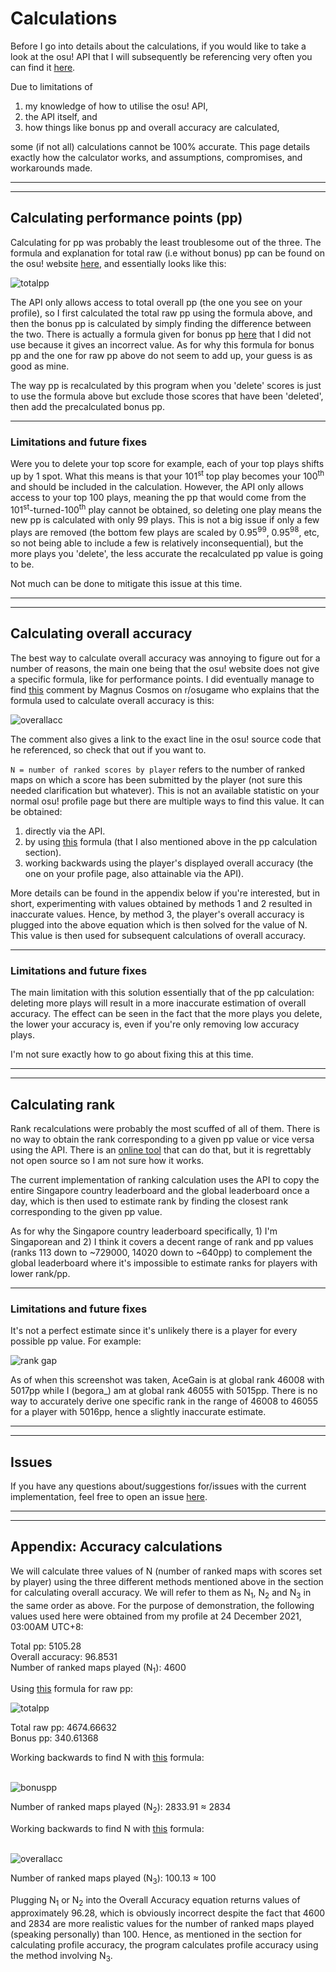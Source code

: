 # Calculations

Before I go into details about the calculations, if you would like to take a look at the osu! API that I will subsequently be referencing very often you can find it [here](https://osu.ppy.sh/docs/index.html).

Due to limitations of 
1) my knowledge of how to utilise the osu! API, 
2) the API itself, and 
3) how things like bonus pp and overall accuracy are calculated, 

some (if not all) calculations cannot be 100% accurate. This page details exactly how the calculator works, and assumptions, compromises, and workarounds made. 

<hr>
<hr>

## Calculating performance points (pp) 

Calculating for pp was probably the least troublesome out of the three. The formula and explanation for total raw (i.e without bonus) pp can be found on the osu! website [here](https://osu.ppy.sh/wiki/en/Performance_points#weightage-system), and essentially looks like this: 

![totalpp](public/calculation/totalpp.png)

The API only allows access to total overall pp (the one you see on your profile), so I first calculated the total raw pp using the formula above, and then the bonus pp is calculated by simply finding the difference between the two. There is actually a formula given for bonus pp [here](https://osu.ppy.sh/wiki/en/Performance_points#how-much-bonus-pp-is-awarded-for-having-lots-of-scores-on-ranked-maps?) that I did not use because it gives an incorrect value. As for why this formula for bonus pp and the one for raw pp above do not seem to add up, your guess is as good as mine. 

The way pp is recalculated by this program when you 'delete' scores is just to use the formula above but exclude those scores that have been 'deleted', then add the precalculated bonus pp. 

<hr>

### Limitations and future fixes

Were you to delete your top score for example, each of your top plays shifts up by 1 spot. What this means is that your 101<sup>st</sup> top play becomes your 100<sup>th</sup> and should be included in the calculation. However, the API only allows access to your top 100 plays, meaning the pp that would come from the 101<sup>st</sup>-turned-100<sup>th</sup> play cannot be obtained, so deleting one play means the new pp is calculated with only 99 plays. This is not a big issue if only a few plays are removed (the bottom few plays are scaled by 0.95<sup>99</sup>, 0.95<sup>98</sup>, etc, so not being able to include a few is relatively inconsequential), but the more plays you 'delete', the less accurate the recalculated pp value is going to be.

Not much can be done to mitigate this issue at this time.

<hr>
<hr>

## Calculating overall accuracy

The best way to calculate overall accuracy was annoying to figure out for a number of reasons, the main one being that the osu! website does not give a specific formula, like for performance points. I did eventually manage to find [this](https://www.reddit.com/r/osugame/comments/ahdnre/comment/eedrmjl/?utm_source=share&utm_medium=web2x&context=3) comment by Magnus Cosmos on r/osugame who explains that the formula used to calculate overall accuracy is this: 

![overallacc](public/calculation/overallacc.png)

The comment also gives a link to the exact line in the osu! source code that he referenced, so check that out if you want to. 

`N = number of ranked scores by player` refers to the number of ranked maps on which a score has been submitted by the player (not sure this needed clarification but whatever). This is not an available statistic on your normal osu! profile page but there are multiple ways to find this value. It can be obtained:

1) directly via the API. 
2) by using [this](https://osu.ppy.sh/wiki/en/Performance_points#how-much-bonus-pp-is-awarded-for-having-lots-of-scores-on-ranked-maps?) formula (that I also mentioned above in the pp calculation section). 
3) working backwards using the player's displayed overall accuracy (the one on your profile page, also attainable via the API).

More details can be found in the appendix below if you're interested, but in short, experimenting with values obtained by methods 1 and 2 resulted in inaccurate values. Hence, by method 3, the player's overall accuracy is plugged into the above equation which is then solved for the value of N. This value is then used for subsequent calculations of overall accuracy.

<hr>

### Limitations and future fixes

The main limitation with this solution essentially that of the pp calculation: deleting more plays will result in a more inaccurate estimation of overall accuracy. The effect can be seen in the fact that the more plays you delete, the lower your accuracy is, even if you're only removing low accuracy plays.

I'm not sure exactly how to go about fixing this at this time.

<hr>
<hr>

## Calculating rank

Rank recalculations were probably the most scuffed of all of them. There is no way to obtain the rank corresponding to a given pp value or vice versa using the API. There is an [online tool](https://osudaily.net/ppbrowser.php) that can do that, but it is regrettably not open source so I am not sure how it works.

The current implementation of ranking calculation uses the API to copy the entire Singapore country leaderboard and the global leaderboard once a day, which is then used to estimate rank by finding the closest rank corresponding to the given pp value.

As for why the Singapore country leaderboard specifically, 1) I'm Singaporean and 2) I think it covers a decent range of rank and pp values (ranks 113 down to ~729000, 14020 down to ~640pp) to complement the global leaderboard where it's impossible to estimate ranks for players with lower rank/pp.

<hr>

### Limitations and future fixes

It's not a perfect estimate since it's unlikely there is a player for every possible pp value. For example:

![rank gap](public/calculation/rankgap.png)

As of when this screenshot was taken, AceGain is at global rank 46008 with 5017pp while I (begora_) am at global rank 46055 with 5015pp. There is no way to accurately derive one specific rank in the range of 46008 to 46055 for a player with 5016pp, hence a slightly inaccurate estimate.

<hr>
<hr>

## Issues

If you have any questions about/suggestions for/issues with the current implementation, feel free to open an issue [here](https://github.com/ntwbruce/osu-calc/issues).

<hr>
<hr>

## Appendix: Accuracy calculations

We will calculate three values of N (number of ranked maps with scores set by player) using the three different methods mentioned above in the section for calculating overall accuracy. We will refer to them as N<sub>1</sub>, N<sub>2</sub> and N<sub>3</sub> in the same order as above. For the purpose of demonstration, the following values used here were obtained from my profile at 24 December 2021, 03:00AM UTC+8:

Total pp: 5105.28<br>
Overall accuracy: 96.8531<br>
Number of ranked maps played (N<sub>1</sub>): 4600<br>

Using [this](https://osu.ppy.sh/wiki/en/Performance_points#weightage-system) formula for raw pp:

![totalpp](public/calculation/totalpp.png)<br>

Total raw pp: 4674.66632<br>
Bonus pp: 340.61368<br>

Working backwards to find N with [this](https://osu.ppy.sh/wiki/en/Performance_points#how-much-bonus-pp-is-awarded-for-having-lots-of-scores-on-ranked-maps?) formula:<br><br>

![bonuspp](public/calculation/bonuspp.png)<br>

Number of ranked maps played (N<sub>2</sub>): 2833.91 ≈ 2834<br>

Working backwards to find N with [this](https://github.com/ppy/osu-performance/blob/92b3eaf832f79eb3e0731c4ce75a8944a2e7b48f/src/performance/User.cpp#L63) formula:<br><br>

![overallacc](public/calculation/overallacc.png)<br>

Number of ranked maps played (N<sub>3</sub>): 100.13 ≈ 100<br>

Plugging N<sub>1</sub> or N<sub>2</sub> into the Overall Accuracy equation returns values of approximately 96.28, which is obviously incorrect despite the fact that 4600 and 2834 are more realistic values for the number of ranked maps played (speaking personally) than 100. Hence, as mentioned in the section for calculating profile accuracy, the program calculates profile accuracy using the method involving N<sub>3</sub>.
